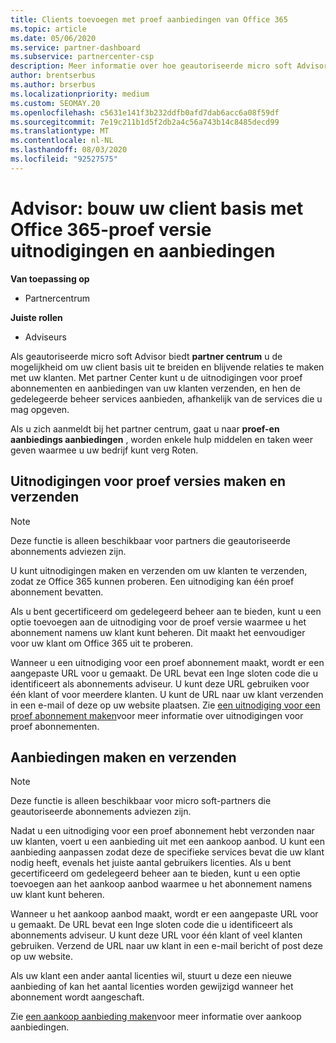 ```yaml
---
title: Clients toevoegen met proef aanbiedingen van Office 365
ms.topic: article
ms.date: 05/06/2020
ms.service: partner-dashboard
ms.subservice: partnercenter-csp
description: Meer informatie over hoe geautoriseerde micro soft Advisors hun Office 365-abonnementen kunnen uitbreiden. Maak en verzend uitnodigingen voor Office 365-proef versie en koop aanbiedingen aan clients.
author: brentserbus
ms.author: brserbus
ms.localizationpriority: medium
ms.custom: SEOMAY.20
ms.openlocfilehash: c5631e141f3b232ddfb0afd7dab6acc6a08f59df
ms.sourcegitcommit: 7e19c211b1d5f2db2a4c56a743b14c8485decd99
ms.translationtype: MT
ms.contentlocale: nl-NL
ms.lasthandoff: 08/03/2020
ms.locfileid: "92527575"
---
```

# <a name="advisors-build-your-client-base-with-office-365-trial-invitations-and-purchase-offers"></a>Advisor: bouw uw client basis met Office 365-proef versie uitnodigingen en aanbiedingen

**Van toepassing op**

- Partnercentrum
 
**Juiste rollen**

- Adviseurs


Als geautoriseerde micro soft Advisor biedt **partner centrum** u de mogelijkheid om uw client basis uit te breiden en blijvende relaties te maken met uw klanten. Met partner Center kunt u de uitnodigingen voor proef abonnementen en aanbiedingen van uw klanten verzenden, en hen de gedelegeerde beheer services aanbieden, afhankelijk van de services die u mag opgeven.

Als u zich aanmeldt bij het partner centrum, gaat u naar **proef-en aanbiedings aanbiedingen** , worden enkele hulp middelen en taken weer geven waarmee u uw bedrijf kunt verg Roten.

## <a name="create-and-send-trial-invitations"></a>Uitnodigingen voor proef versies maken en verzenden

> [!NOTE]
> Deze functie is alleen beschikbaar voor partners die geautoriseerde abonnements adviezen zijn.

U kunt uitnodigingen maken en verzenden om uw klanten te verzenden, zodat ze Office 365 kunnen proberen. Een uitnodiging kan één proef abonnement bevatten.

Als u bent gecertificeerd om gedelegeerd beheer aan te bieden, kunt u een optie toevoegen aan de uitnodiging voor de proef versie waarmee u het abonnement namens uw klant kunt beheren. Dit maakt het eenvoudiger voor uw klant om Office 365 uit te proberen.

Wanneer u een uitnodiging voor een proef abonnement maakt, wordt er een aangepaste URL voor u gemaakt. De URL bevat een Inge sloten code die u identificeert als abonnements adviseur. U kunt deze URL gebruiken voor één klant of voor meerdere klanten. U kunt de URL naar uw klant verzenden in een e-mail of deze op uw website plaatsen.
Zie [een uitnodiging voor een proef abonnement maken](advisors-create-a-trial-invitation.md)voor meer informatie over uitnodigingen voor proef abonnementen.

## <a name="create-and-send-purchase-offers"></a>Aanbiedingen maken en verzenden

> [!NOTE]
> Deze functie is alleen beschikbaar voor micro soft-partners die geautoriseerde abonnements adviezen zijn.

Nadat u een uitnodiging voor een proef abonnement hebt verzonden naar uw klanten, voert u een aanbieding uit met een aankoop aanbod. U kunt een aanbieding aanpassen zodat deze de specifieke services bevat die uw klant nodig heeft, evenals het juiste aantal gebruikers licenties. Als u bent gecertificeerd om gedelegeerd beheer aan te bieden, kunt u een optie toevoegen aan het aankoop aanbod waarmee u het abonnement namens uw klant kunt beheren.

Wanneer u het aankoop aanbod maakt, wordt er een aangepaste URL voor u gemaakt. De URL bevat een Inge sloten code die u identificeert als abonnements adviseur. U kunt deze URL voor één klant of veel klanten gebruiken. Verzend de URL naar uw klant in een e-mail bericht of post deze op uw website.

Als uw klant een ander aantal licenties wil, stuurt u deze een nieuwe aanbieding of kan het aantal licenties worden gewijzigd wanneer het abonnement wordt aangeschaft.

Zie [een aankoop aanbieding maken](advisor-create-a-purchase-offer.md)voor meer informatie over aankoop aanbiedingen.
